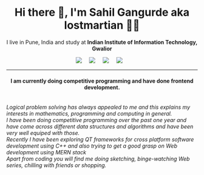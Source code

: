 <h1 align='center'> Hi there 👋, I'm Sahil Gangurde aka lostmartian  🙋‍💻 </h1>

<p align='center'>
  I live in Pune, India and study at <b>Indian Institute of Information Technology, Gwalior</b> 
</p>

<p align='center'>
  <a href="https://twitter.com/lost_martian_"><img src="https://img.shields.io/badge/twitter-%231DA1F2.svg?&style=for-the-badge&logo=twitter&logoColor=white" /></a>&nbsp;&nbsp;&nbsp;&nbsp;
  <a href="mailto:sahilgangurde08@gmail.com"><img src="https://img.shields.io/badge/gmail-%23D14836.svg?&style=for-the-badge&logo=gmail&logoColor=white" /></a>&nbsp;&nbsp;&nbsp;&nbsp;
  <a href="https://www.linkedin.com/in/sahil-gangurde-189640190/"><img src="https://img.shields.io/badge/linkedin-%230077B5.svg?&style=for-the-badge&logo=linkedin&logoColor=white" /></a>&nbsp;&nbsp;&nbsp;&nbsp;
  <a href="https://www.instagram.com/_lostmartian_/"><img src="	https://img.shields.io/badge/instagram-%23E4405F.svg?&style=for-the-badge&logo=instagram&logoColor=white" /></a>&nbsp;&nbsp;&nbsp;&nbsp;
</p>

<hr>

<p align='center'> 
    <h4 align='center'> I am currently doing competitive programming and have done frontend development.</h4>
    <br>
    <i align='center'>
    Logical problem solving has always appealed to me and this explains my interests in mathematics, programming and computing in general.
    <br>
    I have been doing competitive programming over the past one year and have come across different data structures and algorithms and have been very well equiped       with those.
    <br> 
    Recently I have been exploring QT frameworks for cross platform software development using C++ and also trying to get a good grasp on Web development using MERN     stack
    <br>
    Apart from coding you will find me doing sketching, binge-watching Web series, chilling with friends or shopping.
</i>
</p>
